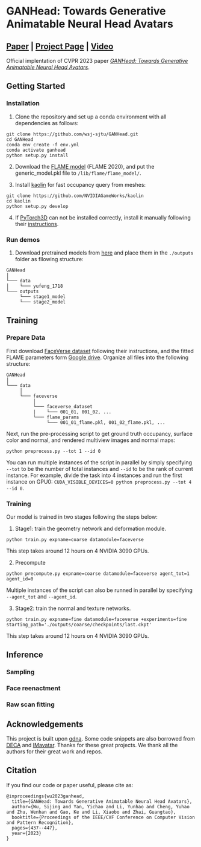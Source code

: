 # GANHead: Towards Generative Animatable Neural Head Avatars
## [Paper](https://openaccess.thecvf.com/content/CVPR2023/papers/Wu_GANHead_Towards_Generative_Animatable_Neural_Head_Avatars_CVPR_2023_paper.pdf) | [Project Page](https://wsj-sjtu.github.io/GANHead/) | [Video](https://www.youtube.com/watch?v=Cg0ubzo7DXk)
Official implentation of CVPR 2023 paper [*GANHead: Towards Generative Animatable Neural Head Avatars*](https://openaccess.thecvf.com/content/CVPR2023/papers/Wu_GANHead_Towards_Generative_Animatable_Neural_Head_Avatars_CVPR_2023_paper.pdf).

## Getting Started
### Installation
1. Clone the repository and set up a conda environment with all dependencies as follows:
```
git clone https://github.com/wsj-sjtu/GANHead.git
cd GANHead
conda env create -f env.yml
conda activate ganhead
python setup.py install
```

2. Download the [FLAME model](https://flame.is.tue.mpg.de/download.php) (FLAME 2020), and put the generic_model.pkl file to `/lib/flame/flame_model/`.

3. Install [kaolin](https://kaolin.readthedocs.io/en/latest/notes/installation.html) for fast occupancy query from meshes:
```
git clone https://github.com/NVIDIAGameWorks/kaolin
cd kaolin
python setup.py develop
```

4. If [PyTorch3D](https://github.com/facebookresearch/pytorch3d) can not be installed correctly, install it manually following their [instructions](https://github.com/facebookresearch/pytorch3d/blob/main/INSTALL.md).

### Run demos
1. Download pretrained models from [here](https://drive.google.com/file/d/1R1QLxiMAHiLmcQGHGcDfu0yHp5JcKaEV/view?usp=drive_link) and place them in the `./outputs` folder as fllowing structure:
```
GANHead
│
└─── data
│    └─── yufeng_1718
└─── outputs
     └─── stage1_model
     └─── stage2_model
```




## Training
### Prepare Data
First download [FaceVerse dataset](https://github.com/LizhenWangT/FaceVerse-Dataset) following their instructions, and the fitted FLAME parameters form [Google drive](https://drive.google.com/file/d/1W-r6H573sKW_euG1zjiEgqsSaO_aVvld/view?usp=drive_link). Organize all files into the following structure:
```
GANHead
│
└─── data
     │
     └─── faceverse
          │
          └─── faceverse_dataset
          |    └─── 001_01, 001_02, ...
          └─── flame_params
               └─── 001_01_flame.pkl, 001_02_flame.pkl, ...
```
Next, run the pre-processing script to get ground truth occupancy, surface color and normal, and rendered multiview images and normal maps:
```
python preprocess.py --tot 1 --id 0
```
You can run multiple instances of the script in parallel by simply specifying `--tot` to be the number of total instances and `--id` to be the rank of current instance. For example, divide the task into 4 instances and run the first instance on GPU0: `CUDA_VISIBLE_DEVICES=0 python preprocess.py --tot 4 --id 0`.

### Training
Our model is trained in two stages following the steps below:
1. Stage1: train the geometry network and deformation module.
```
python train.py expname=coarse datamodule=faceverse
```
This step takes around 12 hours on 4 NVIDIA 3090 GPUs.

2. Precompute
```
python precompute.py expname=coarse datamodule=faceverse agent_tot=1 agent_id=0
```
Multiple instances of the script can also be runned in parallel by specifying `--agent_tot` and `--agent_id`.

3. Stage2: train the normal and texture networks.
```
python train.py expname=fine datamodule=faceverse +experiments=fine starting_path='./outputs/coarse/checkpoints/last.ckpt'
```
This step takes around 12 hours on 4 NVIDIA 3090 GPUs.

## Inference
### Sampling
### Face reenactment
### Raw scan fitting

## Acknowledgements
This project is built upon [gdna](https://github.com/xuchen-ethz/gdna). Some code snippets are also borrowed from [DECA](https://github.com/yfeng95/DECA) and [IMavatar](https://github.com/zhengyuf/IMavatar). Thanks for these great projects. We thank all the authors for their great work and repos.

## Citation
If you find our code or paper useful, please cite as:
```
@inproceedings{wu2023ganhead,
  title={GANHead: Towards Generative Animatable Neural Head Avatars},
  author={Wu, Sijing and Yan, Yichao and Li, Yunhao and Cheng, Yuhao and Zhu, Wenhan and Gao, Ke and Li, Xiaobo and Zhai, Guangtao},
  booktitle={Proceedings of the IEEE/CVF Conference on Computer Vision and Pattern Recognition},
  pages={437--447},
  year={2023}
}
